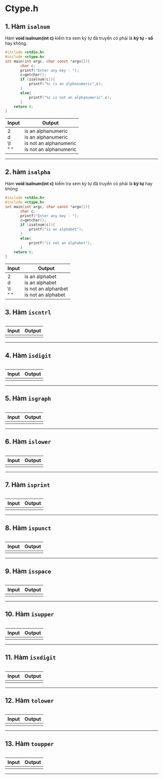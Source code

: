 # Ctype.h

## 1. Hàm `isalnum `

Hàm **void isalnum(int c)** kiểm tra xem ký tự đã truyền có phải là **ký tự - số** hay không.

```c
#include <stdio.h>
#include <ctype.h>
int main(int argc, char const *argv[]){
       char c;
       printf("Enter any key : ");
       c=getchar();
       if (isalnum(c)){
           printf("%c is an alphanumeric",c);
       }
       else{
           printf("%c is not an alphanumeric",c);
       }
    return 0;
}
```

| Input               | Output                                                                                       |
| ------------------- | -------------------------------------------------------------------------------------------- |
| 2<br>d<br>\t<br>" " | is an alphanumeric<br>is an alphanumeric<br>is not an alphanumeric<br>is not an alphanumeric |

---

## 2. hàm `isalpha`

Hàm **void isalnum(int c)** kiểm tra xem ký tự đã truyền có phải là **ký tự** hay không

```c
#include <stdio.h>
#include <ctype.h>
int main(int argc, char const *argv[]){
       char c;
       printf("Enter any key : ");
       c=getchar();
       if (isalnum(c)){
           printf("is an alphabet");
       }
       else{
           printf("is not an alphabet");
       }
    return 0;
}
```

| Input               | Output                                                                        |
| ------------------- | ----------------------------------------------------------------------------- |
| 2<br>d<br>\t<br>" " | is an alphabet<br>is an alphabet<br>is not an alphanbet<br>is not an alphabet |

## 3. Hàm `iscntrl`

```c

```

| Input | Output |
| ----- | ------ |
|       |        |

---

## 4. Hàm `isdigit`

```c

```

| Input | Output |
| ----- | ------ |
|       |        |

---

## 5. Hàm `isgraph`

```c

```

| Input | Output |
| ----- | ------ |
|       |        |

---

## 6. Hàm `islower`

```c

```

| Input | Output |
| ----- | ------ |
|       |        |

---

## 7. Hàm `isprint`

```c

```

| Input | Output |
| ----- | ------ |
|       |        |

---

## 8. Hàm `ispunct`

```c

```

| Input | Output |
| ----- | ------ |
|       |        |

---

## 9. Hàm `isspace`

```c

```

| Input | Output |
| ----- | ------ |
|       |        |

---

## 10. Hàm `isupper`

```c

```

| Input | Output |
| ----- | ------ |
|       |        |

---

## 11. Hàm `isxdigit`

```c

```

| Input | Output |
| ----- | ------ |
|       |        |

---

## 12. Hàm `tolower`

```c

```

| Input | Output |
| ----- | ------ |
|       |        |

---

## 13. Hàm `toupper`

```c

```

| Input | Output |
| ----- | ------ |
|       |        |

---